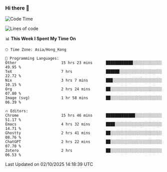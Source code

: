 ### Hi there 👋

<!--
**nicehiro/nicehiro** is a ✨ _special_ ✨ repository because its `README.md` (this file) appears on your GitHub profile.

Here are some ideas to get you started:

- 🔭 I’m currently working on ...
- 🌱 I’m currently learning ...
- 👯 I’m looking to collaborate on ...
- 🤔 I’m looking for help with ...
- 💬 Ask me about ...
- 📫 How to reach me: ...
- 😄 Pronouns: ...
- ⚡ Fun fact: ...
-->

<!--START_SECTION:waka-->
![Code Time](http://img.shields.io/badge/Code%20Time-1%2C118%20hrs%2018%20mins-blue)

![Lines of code](https://img.shields.io/badge/From%20Hello%20World%20I%27ve%20Written-1.9%20million%20lines%20of%20code-blue)

📊 **This Week I Spent My Time On** 

```text
🕑︎ Time Zone: Asia/Hong_Kong

💬 Programming Languages: 
Other                    15 hrs 23 mins      ████████████░░░░░░░░░░░░░   49.95 % 
TeX                      7 hrs               ██████░░░░░░░░░░░░░░░░░░░   22.72 % 
Nix                      3 hrs 7 mins        ███░░░░░░░░░░░░░░░░░░░░░░   10.15 % 
Org                      2 hrs 24 mins       ██░░░░░░░░░░░░░░░░░░░░░░░   07.80 % 
Image (svg)              1 hr 58 mins        ██░░░░░░░░░░░░░░░░░░░░░░░   06.39 % 

🔥 Editors: 
Chrome                   15 hrs 46 mins      █████████████░░░░░░░░░░░░   51.17 % 
Emacs                    4 hrs 32 mins       ████░░░░░░░░░░░░░░░░░░░░░   14.71 % 
Ghostty                  2 hrs 41 mins       ██░░░░░░░░░░░░░░░░░░░░░░░   08.76 % 
ChatGPT                  2 hrs 22 mins       ██░░░░░░░░░░░░░░░░░░░░░░░   07.70 % 
Zotero                   2 hrs               ██░░░░░░░░░░░░░░░░░░░░░░░   06.53 % 
```


 Last Updated on 02/10/2025 14:18:39 UTC
<!--END_SECTION:waka-->
